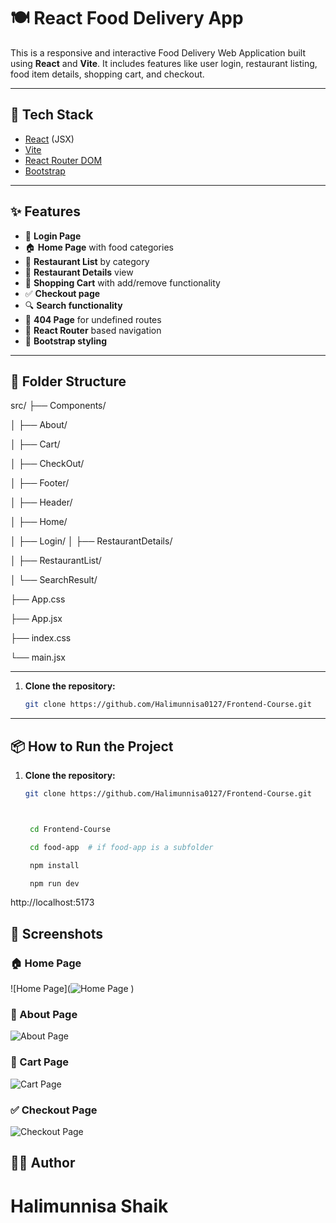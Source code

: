 # 🍽️ React Food Delivery App

This is a responsive and interactive Food Delivery Web Application built using **React** and **Vite**. It includes features like user login, restaurant listing, food item details, shopping cart, and checkout.

---

## 🚀 Tech Stack

- [React](https://reactjs.org/) (JSX)
- [Vite](https://vitejs.dev/)
- [React Router DOM](https://reactrouter.com/)
- [Bootstrap](https://getbootstrap.com/)

---

## ✨ Features

- 🔐 **Login Page**
- 🏠 **Home Page** with food categories
- 📃 **Restaurant List** by category
- 📄 **Restaurant Details** view
- 🛒 **Shopping Cart** with add/remove functionality
- ✅ **Checkout page**
- 🔍 **Search functionality**
- 🧾 **404 Page** for undefined routes
- 🧩 **React Router** based navigation
- 🎨 **Bootstrap styling**

---




## 📁 Folder Structure

src/
├── Components/

│ ├── About/

│ ├── Cart/

│ ├── CheckOut/

│ ├── Footer/

│ ├── Header/

│ ├── Home/

│ ├── Login/
│ ├── RestaurantDetails/

│ ├── RestaurantList/

│ └── SearchResult/

├── App.css

├── App.jsx

├── index.css

└── main.jsx


---

1. **Clone the repository:**

   ```bash
   git clone https://github.com/Halimunnisa0127/Frontend-Course.git


---

## 📦 How to Run the Project

1. **Clone the repository:**

   ```bash
   git clone https://github.com/Halimunnisa0127/Frontend-Course.git



    cd Frontend-Course

    cd food-app  # if food-app is a subfolder

    npm install

    npm run dev

http://localhost:5173

## 📸 Screenshots

### 🏠 Home Page
![Home Page](![Home Page](https://raw.githubusercontent.com/Halimunnisa0127/Frontend-Course/main/food-app/images/home.png)
)

### 🛒 About Page
![ About Page](food-app/images/about.png)

### 🛒 Cart Page
![Cart Page](food-app/images/cart.png)

### ✅ Checkout Page
![Checkout Page](food-app/images/checkout.png)


## **👩‍💻 Author**


# **Halimunnisa Shaik**
